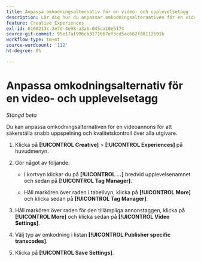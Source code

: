```yaml
---
title: Anpassa omkodningsalternativ för en video- och upplevelsetagg
description: Lär dig hur du anpassar omkodningsalternativen för en videoannonstagg.
feature: Creative Experiences
exl-id: 6100213c-2e7d-4e98-a3ab-045ca10e5174
source-git-commit: 95e17af996cb3171667ef3cd5ac662f08112691b
workflow-type: tm+mt
source-wordcount: '112'
ht-degree: 0%

---
```


# Anpassa omkodningsalternativ för en video- och upplevelsetagg

*Stängd beta*

Du kan anpassa omkodningsalternativen för en videoannons för att säkerställa snabb uppspelning och kvalitetskontroll över alla utgivare.

1. Klicka på **[!UICONTROL Creative]** > **[!UICONTROL Experiences]** på huvudmenyn.

1. Gör något av följande:

   * I kortvyn klickar du på **[!UICONTROL ...]** bredvid upplevelsenamnet och sedan på **[!UICONTROL Tag Manager]**.

   * Håll markören över raden i tabellvyn, klicka på **[!UICONTROL More]** och klicka sedan på **[!UICONTROL Tag Manager]**.

1. Håll markören över raden för den tillämpliga annonstaggen, klicka på **[!UICONTROL More]** och klicka sedan på **[!UICONTROL Video Settings]**.

1. Välj typ av omkodning i listan **[!UICONTROL Publisher specific transcodes]**.

1. Klicka på **[!UICONTROL Save Settings]**.
